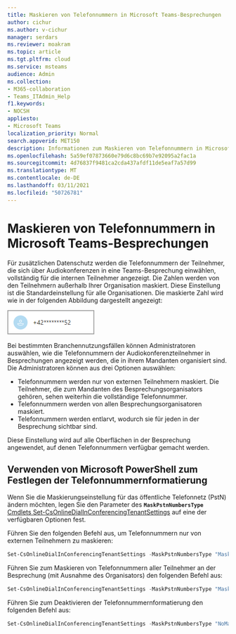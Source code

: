 ```yaml
---
title: Maskieren von Telefonnummern in Microsoft Teams-Besprechungen
author: cichur
ms.author: v-cichur
manager: serdars
ms.reviewer: moakram
ms.topic: article
ms.tgt.pltfrm: cloud
ms.service: msteams
audience: Admin
ms.collection:
- M365-collaboration
- Teams_ITAdmin_Help
f1.keywords:
- NOCSH
appliesto:
- Microsoft Teams
localization_priority: Normal
search.appverid: MET150
description: Informationen zum Maskieren von Telefonnummern in Microsoft Teams-Besprechungen
ms.openlocfilehash: 5a59ef07873660e79d6c8bc69b7e92095a2fac1a
ms.sourcegitcommit: 4d76837f9481ca2cda437afdf11de5eaf7a57d99
ms.translationtype: MT
ms.contentlocale: de-DE
ms.lasthandoff: 03/11/2021
ms.locfileid: "50726781"
---
```

# <a name="mask-phone-numbers-in-microsoft-teams-meetings"></a>Maskieren von Telefonnummern in Microsoft Teams-Besprechungen

Für zusätzlichen Datenschutz werden die Telefonnummern der Teilnehmer, die sich über Audiokonferenzen in eine Teams-Besprechung einwählen, vollständig für die internen Teilnehmer angezeigt. Die Zahlen werden von den Teilnehmern außerhalb Ihrer Organisation maskiert. Diese Einstellung ist die Standardeinstellung für alle Organisationen. Die maskierte Zahl wird wie in der folgenden Abbildung dargestellt angezeigt:

![Beispiel für eine maskierte Telefonnummer](media/hiddenPhoneNum.png)

Bei bestimmten Branchennutzungsfällen können Administratoren auswählen, wie die Telefonnummern der Audiokonferenzteilnehmer in Besprechungen angezeigt werden, die in ihrem Mandanten organisiert sind. Die Administratoren können aus drei Optionen auswählen:

- Telefonnummern werden nur von externen Teilnehmern maskiert. Die Teilnehmer, die zum Mandanten des Besprechungsorganisators gehören, sehen weiterhin die vollständige Telefonnummer.
- Telefonnummern werden von allen Besprechungsorganisatoren maskiert.
- Telefonnummern werden entlarvt, wodurch sie für jeden in der Besprechung sichtbar sind.

Diese Einstellung wird auf alle Oberflächen in der Besprechung angewendet, auf denen Telefonnummern verfügbar gemacht werden.

## <a name="use-microsoft-powershell-to-set-phone-number-masking"></a>Verwenden von Microsoft PowerShell zum Festlegen der Telefonnummernformatierung

Wenn Sie die Maskierungseinstellung für das öffentliche Telefonnetz (PstN) ändern möchten, legen Sie den Parameter des **`MaskPstnNumbersType`** [Cmdlets Set-CsOnlineDialInConferencingTenantSettings](https://docs.microsoft.com/powershell/module/skype/set-csonlinedialinconferencingtenantsettings?view=skype-ps) auf eine der verfügbaren Optionen fest.

Führen Sie den folgenden Befehl aus, um Telefonnummern nur von externen Teilnehmern zu maskieren:

```PowerShell
Set-CsOnlineDialInConferencingTenantSettings -MaskPstnNumbersType "MaskedForExternalUsers"
```

Führen Sie zum Maskieren von Telefonnummern aller Teilnehmer an der Besprechung (mit Ausnahme des Organisators) den folgenden Befehl aus:

```PowerShell
Set-CsOnlineDialInConferencingTenantSettings -MaskPstnNumbersType "MaskedForAllUsers"
```

Führen Sie zum Deaktivieren der Telefonnummernformatierung den folgenden Befehl aus:

```PowerShell
Set-CsOnlineDialInConferencingTenantSettings -MaskPstnNumbersType "NoMasking"
```
